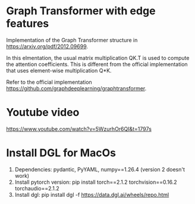 # Graph Transformer with edge features
Implementation of the Graph Transformer structure in https://arxiv.org/pdf/2012.09699. 

In this elmentation, the usual matrix multiplication QK.T is used to compute the attention coefficients. This is different from the official implementation that uses element-wise multiplication Q*K.

Refer to the official implementation https://github.com/graphdeeplearning/graphtransformer.

# Youtube video
https://www.youtube.com/watch?v=5WzurhOr6QI&t=1797s

# Install DGL for MacOs
1. Dependencies: pydantic, PyYAML, numpy==1.26.4 (version 2 doesn't work)
2. Install pytorch version: pip install torch==2.1.2 torchvision==0.16.2 torchaudio==2.1.2
3. Install dgl: pip install dgl -f https://data.dgl.ai/wheels/repo.html


